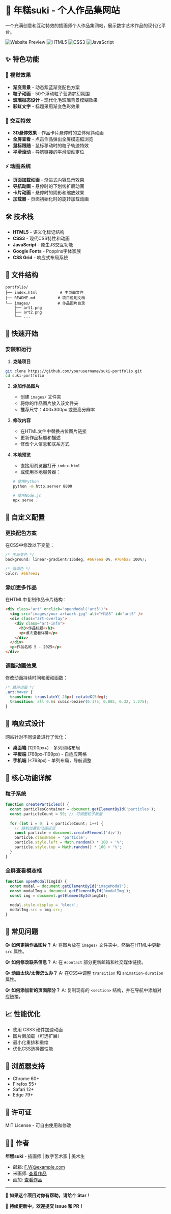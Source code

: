 # 🎨 年糕suki - 个人作品集网站

一个充满创意和互动特效的插画师个人作品集网站，展示数字艺术作品的现代化平台。

![Website Preview](https://img.shields.io/badge/Status-Live-brightgreen)
![HTML5](https://img.shields.io/badge/HTML5-E34F26?logo=html5&logoColor=white)
![CSS3](https://img.shields.io/badge/CSS3-1572B6?logo=css3&logoColor=white)
![JavaScript](https://img.shields.io/badge/JavaScript-F7DF1E?logo=javascript&logoColor=black)

## ✨ 特色功能

### 🎯 视觉效果
- **渐变背景** - 动态紫蓝渐变配色方案
- **粒子动画** - 50个浮动粒子营造梦幻氛围
- **玻璃拟态设计** - 现代化毛玻璃背景模糊效果
- **彩虹文字** - 标题采用渐变色彩效果

### 🚀 交互特效
- **3D悬停效果** - 作品卡片悬停时的立体倾斜动画
- **全屏查看** - 点击作品弹出全屏模态框浏览
- **鼠标跟随** - 鼠标移动时的粒子轨迹特效
- **平滑滚动** - 导航链接的平滑滚动定位

### ⚡ 动画系统
- **页面加载动画** - 渐进式内容显示效果
- **导航动画** - 悬停时的下划线扩展动画
- **卡片动画** - 悬停时的阴影和缩放效果
- **加载器** - 页面初始化时的旋转加载动画

## 🛠️ 技术栈

- **HTML5** - 语义化标记结构
- **CSS3** - 现代CSS特性和动画
- **JavaScript** - 原生JS交互功能
- **Google Fonts** - Poppins字体家族
- **CSS Grid** - 响应式布局系统

## 📁 文件结构

```
portfolio/
├── index.html          # 主页面文件
├── README.md          # 项目说明文档
└── images/            # 作品图片目录
    ├── art1.png
    ├── art2.png
    └── ...
```

## 🚀 快速开始

### 安装和运行

1. **克隆项目**
```bash
git clone https://github.com/yourusername/suki-portfolio.git
cd suki-portfolio
```

2. **添加作品图片**
   - 创建 `images/` 文件夹
   - 将你的作品图片放入该文件夹
   - 推荐尺寸：400x300px 或更高分辨率

3. **修改内容**
   - 在HTML文件中替换占位图片链接
   - 更新作品标题和描述
   - 修改个人信息和联系方式

4. **本地预览**
   - 直接用浏览器打开 `index.html`
   - 或使用本地服务器：
   ```bash
   # 使用Python
   python -m http.server 8000
   
   # 使用Node.js
   npx serve .
   ```

## 🎨 自定义配置

### 更换配色方案
在CSS中修改以下变量：
```css
/* 主渐变色 */
background: linear-gradient(135deg, #667eea 0%, #764ba2 100%);

/* 强调色 */
color: #667eea;
```

### 添加更多作品
在HTML中复制作品卡片结构：
```html
<div class="art" onclick="openModal('art5')">
  <img src="images/your-artwork.jpg" alt="作品5" id="art5" />
  <div class="art-overlay">
    <div class="art-info">
      <h3>作品标题</h3>
      <p>点击查看详情</p>
    </div>
  </div>
  <p>作品名称 5 - 2025</p>
</div>
```

### 调整动画效果
修改动画持续时间和缓动函数：
```css
/* 悬停动画 */
.art:hover {
  transform: translateY(-20px) rotateX(5deg);
  transition: all 0.6s cubic-bezier(0.175, 0.885, 0.32, 1.275);
}
```

## 📱 响应式设计

网站针对不同设备进行了优化：
- **桌面端** (1200px+) - 多列网格布局
- **平板端** (768px-1199px) - 自适应网格
- **手机端** (<768px) - 单列布局，导航调整

## 🌟 核心功能详解

### 粒子系统
```javascript
function createParticles() {
  const particlesContainer = document.getElementById('particles');
  const particleCount = 50; // 可调整粒子数量
  
  for (let i = 0; i < particleCount; i++) {
    // 随机位置和动画延迟
    const particle = document.createElement('div');
    particle.className = 'particle';
    particle.style.left = Math.random() * 100 + '%';
    particle.style.top = Math.random() * 100 + '%';
  }
}
```

### 全屏查看模态框
```javascript
function openModal(imgId) {
  const modal = document.getElementById('imageModal');
  const modalImg = document.getElementById('modalImg');
  const img = document.getElementById(imgId);
  
  modal.style.display = 'block';
  modalImg.src = img.src;
}
```

## 🔧 常见问题

**Q: 如何更换作品图片？**
A: 将图片放在 `images/` 文件夹中，然后在HTML中更新 `src` 属性。

**Q: 如何修改联系信息？**
A: 在 `#contact` 部分更新邮箱和社交媒体链接。

**Q: 动画太快/太慢怎么办？**
A: 在CSS中调整 `transition` 和 `animation-duration` 属性。

**Q: 如何添加新的页面部分？**
A: 复制现有的 `<section>` 结构，并在导航中添加对应链接。

## 📈 性能优化

- 使用 CSS3 硬件加速动画
- 图片懒加载（可选扩展）
- 最小化重排和重绘
- 优化CSS选择器性能

## 🎯 浏览器支持

- Chrome 60+
- Firefox 55+
- Safari 12+
- Edge 79+

## 📄 许可证

MIT License - 可自由使用和修改

## 👨‍💻 作者

**年糕suki** - 插画师 | 数字艺术家 | 美术生

- 邮箱: F.W@example.com
- 米画师: [查看作品](https://www.mihuashi.com/profiles/522429)
- 画加: [查看作品](https://huajia.163.com/main/profile/LBpjp17r)

---

💖 **如果这个项目对你有帮助，请给个 Star！**

🚀 **持续更新中，欢迎提交 Issue 和 PR！**

